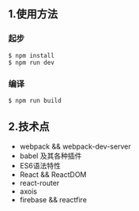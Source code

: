 ﻿## 1.使用方法

### 起步
```
$ npm install
$ npm run dev
```

### 编译
```
$ npm run build
```


## 2.技术点

- webpack && webpack-dev-server
- babel 及其各种插件
- ES6语法特性
- React && ReactDOM
- react-router
- axois
- firebase && reactfire
